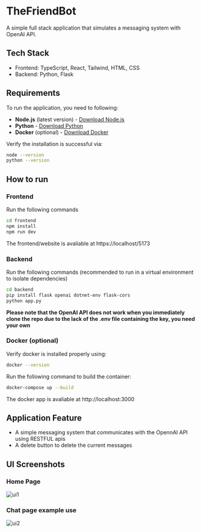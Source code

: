 # TheFriendBot

A simple full stack application that simulates a messaging system with OpenAI API.

## Tech Stack

- Frontend: TypeScript, React, Tailwind, HTML, CSS
- Backend: Python, Flask

## Requirements

To run the application, you need to following:

- **Node.js** (latest version) - [Download Node.js](https://nodejs.org)
- **Python** - [Download Python](https://www.python.org/downloads/)
- **Docker** (optional) - [Download Docker](https://www.docker.com/products/docker-desktop)

Verify the installation is successful via:

```bash
node --version
python --version
```

## How to run

### Frontend

Run the following commands

```bash
cd frontend
npm install
npm run dev
```

The frontend/website is avaliable at https://localhost/5173

### Backend

Run the following commands (recommended to run in a virtual environment to isolate dependencies) 
```bash
cd backend
pip install flask openai dotnet-env flask-cors
python app.py
```

**Please note that the OpenAI API does not work when you immediately clone the repo due to the lack of the .env file containing the key, you need your own**

### Docker (optional)

Verify docker is installed properly using:
```bash
docker --version
```

Run the following command to build the container:
```bash
docker-compose up --build
```

The docker app is avaliable at http://localhost:3000

## Application Feature
- A simple messaging system that communicates with the OpennAI API using RESTFUL apis
- A delete button to delete the current messages

## UI Screenshots

### Home Page

![ui1](https://github.com/user-attachments/assets/3fa2204f-606e-485e-a770-38795071428a)

### Chat page example use

![ui2](https://github.com/user-attachments/assets/38b7c4e9-12fc-4c56-ba41-f405c4864baf)





